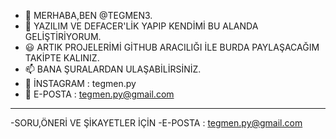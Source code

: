- 👋 MERHABA,BEN @TEGMEN3.
- 👀 YAZILIM VE DEFACER'LİK YAPIP KENDİMİ BU ALANDA GELİŞTİRİYORUM.
- 😃 ARTIK PROJELERİMİ GİTHUB ARACILIĞI İLE BURDA PAYLAŞACAĞIM TAKİPTE KALINIZ.
- 📫 BANA ŞURALARDAN ULAŞABİLİRSİNİZ.
- 📩 İNSTAGRAM : tegmen.py
- 📩 E-POSTA : tegmen.py@gmail.com

--------------------------------------------------------------------------------------------------------------------------

-SORU,ÖNERİ VE ŞİKAYETLER İÇİN 
-E-POSTA : tegmen.py@gmail.com
